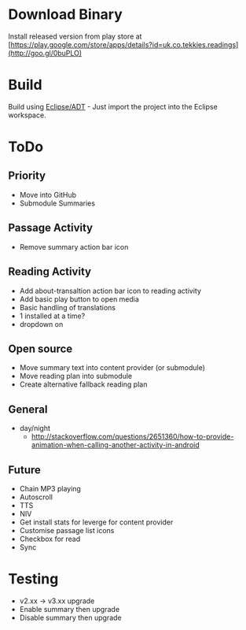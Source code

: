 # Download Binary #

Install released version from play store at [https://play.google.com/store/apps/details?id=uk.co.tekkies.readings](http://goo.gl/0buPLO)

# Build #

Build using [Eclipse/ADT](http://developer.android.com/sdk/installing/installing-adt.html) - Just import the project into the Eclipse workspace.


[](http://developer.android.com/sdk/installing/installing-adt.html "Eclipse/ADT")

# ToDo #

## Priority ##
- Move into GitHub
 - Submodule Summaries

## Passage Activity ##
- Remove summary action bar icon
## Reading Activity ##
- Add about-transaltion action bar icon to reading activity
- Add basic play button to open media
- Basic handling of translations
 - 1 installed at a time?
 - dropdown on 
## Open source ##
- Move summary text into content provider (or submodule)
- Move reading plan into submodule
 - Create alternative fallback reading plan
## General ##
- day/night
  - http://stackoverflow.com/questions/2651360/how-to-provide-animation-when-calling-another-activity-in-android
## Future ##
- Chain MP3 playing
- Autoscroll
- TTS
- NIV
 - Get install stats for leverge for content provider
- Customise passage list icons
 - Checkbox for read
  - Sync

# Testing #
- v2.xx -> v3.xx upgrade
 - Enable summary then upgrade
 - Disable summary then upgrade
